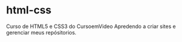 # html-css
 Curso de HTML5 e CSS3 do CursoemVideo
 Apredendo a criar sites e gerenciar meus repósitorios.
